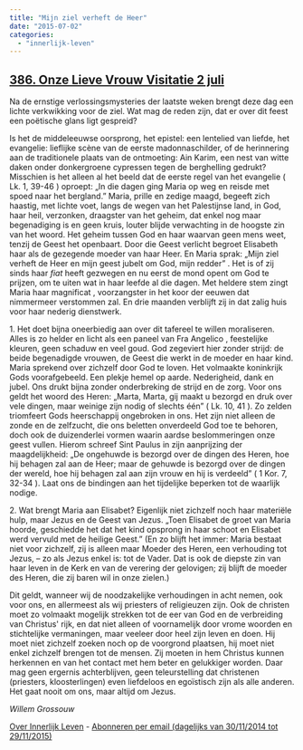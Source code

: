 ```yaml
---
title: "Mijn ziel verheft de Heer"
date: "2015-07-02"
categories: 
  - "innerlijk-leven"
---
```


## [386\. Onze Lieve Vrouw Visitatie 2 juli](http://ift.tt/1NxWfJ7)

Na de ernstige verlossingsmysteries der laatste weken brengt deze dag een lichte verkwikking voor de ziel. Wat mag de reden zijn, dat er over dit feest een poëtische glans ligt gespreid?

Is het de middeleeuwse oorsprong, het epistel: een lentelied van liefde, het evangelie: lieflijke scène van de eerste madonnaschilder, of de herinnering aan de traditionele plaats van de ontmoeting: Ain Karim, een nest van witte daken onder donkergroene cypressen tegen de berghelling gedrukt? Misschien is het alleen al het beeld dat de eerste regel van het evangelie ( Lk. 1, 39-46 ) oproept: „In die dagen ging Maria op weg en reisde met spoed naar het bergland.” Maria, prille en zedige maagd, begeeft zich haastig, met lichte voet, langs de wegen van het Palestijnse land, in God, haar heil, verzonken, draagster van het geheim, dat enkel nog maar begenadiging is en geen kruis, louter blijde verwachting in de hoogste zin van het woord. Het geheim tussen God en haar waarvan geen mens weet, tenzij de Geest het openbaart. Door die Geest verlicht begroet Elisabeth haar als de gezegende moeder van haar Heer. En Maria sprak: „Mijn ziel verheft de Heer en mijn geest jubelt om God, mijn redder” . Het is of zij sinds haar _fiat_ heeft gezwegen en nu eerst de mond opent om God te prijzen, om te uiten wat in haar leefde al die dagen. Met heldere stem zingt Maria haar magnificat , voorzangster in het koor der eeuwen dat nimmermeer verstommen zal. En drie maanden verblijft zij in dat zalig huis voor haar nederig dienstwerk.

1\. Het doet bijna oneerbiedig aan over dit tafereel te willen moraliseren. Alles is zo helder en licht als een paneel van Fra Angelico , feestelijke kleuren, geen schaduw en veel goud. God zegeviert hier zonder strijd: de beide begenadigde vrouwen, de Geest die werkt in de moeder en haar kind. Maria sprekend over zichzelf door God te loven. Het volmaakte koninkrijk Gods voorafgebeeld. Een plekje hemel op aarde. Nederigheid, dank en jubel. Ons drukt bijna zonder onderbreking de strijd en de zorg. Voor ons geldt het woord des Heren: „Marta, Marta, gij maakt u bezorgd en druk over vele dingen, maar weinige zijn nodig of slechts één” ( Lk. 10, 41 ). Zo zelden triomfeert Gods heerschappij ongebroken in ons. Het zijn niet alleen de zonde en de zelfzucht, die ons beletten onverdeeld God toe te behoren, doch ook de duizenderlei vormen waarin aardse beslommeringen onze geest vullen. Hierom schreef Sint Paulus in zijn aanprijzing der maagdelijkheid: „De ongehuwde is bezorgd over de dingen des Heren, hoe hij behagen zal aan de Heer; maar de gehuwde is bezorgd over de dingen der wereld, hoe hij behagen zal aan zijn vrouw en hij is verdeeld” ( 1 Kor. 7, 32-34 ). Laat ons de bindingen aan het tijdelijke beperken tot de waarlijk nodige.

2\. Wat brengt Maria aan Elisabet? Eigenlijk niet zichzelf noch haar materiële hulp, maar Jezus en de Geest van Jezus. „Toen Elisabet de groet van Maria hoorde, geschiedde het dat het kind opsprong in haar schoot en Elisabet werd vervuld met de heilige Geest.” (En zo blijft het immer: Maria bestaat niet voor zichzelf, zij is alleen maar Moeder des Heren, een verhouding tot Jezus, – zo als Jezus enkel is: tot de Vader. Dat is ook de diepste zin van haar leven in de Kerk en van de verering der gelovigen; zij blijft de moeder des Heren, die zij baren wil in onze zielen.)

Dit geldt, wanneer wij de noodzakelijke verhoudingen in acht nemen, ook voor ons, en allermeest als wij priesters of religieuzen zijn. Ook de christen moet zo volmaakt mogelijk strekken tot de eer van God en de verbreiding van Christus' rijk, en dat niet alleen of voornamelijk door vrome woorden en stichtelijke vermaningen, maar veeleer door heel zijn leven en doen. Hij moet niet zichzelf zoeken noch op de voorgrond plaatsen, hij moet niet enkel zichzelf brengen tot de mensen. Zij moeten in hem Christus kunnen herkennen en van het contact met hem beter en gelukkiger worden. Daar mag geen ergernis achterblijven, geen teleurstelling dat christenen (priesters, kloosterlingen) even liefdeloos en egoïstisch zijn als alle anderen. Het gaat nooit om ons, maar altijd om Jezus.

_Willem Grossouw_

[Over Innerlijk Leven](http://ift.tt/1y6X5mY) - [Abonneren per email (dagelijks van 30/11/2014 tot 29/11/2015)](http://eepurl.com/9P3DT)
